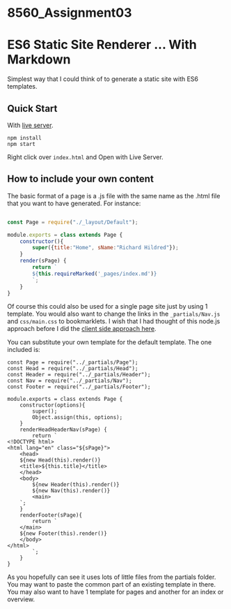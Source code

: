 # 8560_Assignment03
# ES6 Static Site Renderer ... With Markdown

Simplest way that I could think of to generate a static site with ES6 templates.

## Quick Start

With [live server](https://marketplace.visualstudio.com/items?itemName=ritwickdey.LiveServer).

```
npm install
npm start

```

Right click over `index.html` and Open with Live Server.

## How to include your own content

The basic format of a page is a .js file with the same name as the .html file that you want to have generated. For instance:

``` index.js

const Page = require("./_layout/Default");

module.exports = class extends Page {
    constructor(){
        super({title:"Home", sName:"Richard Hildred"});
    }
    render(sPage) {
        return `
        ${this.requireMarked('_pages/index.md')}
        `;
    }
}

```

Of course this could also be used for a single page site just by using 1 template. You would also want to change the links in the `_partials/Nav.js` and `css/main.css` to bookmarklets. I wish that I had thought of this node.js approach before I did the [client side approach here](https://github.com/rhildred/browserBlog).

You can substitute your own template for the default template. The one included is:

```
const Page = require("../_partials/Page");
const Head = require("../_partials/Head");
const Header = require("../_partials/Header");
const Nav = require("../_partials/Nav");
const Footer = require("../_partials/Footer");

module.exports = class extends Page {
    constructor(options){
        super();
        Object.assign(this, options);
    }
    renderHeadHeaderNav(sPage) {
        return `
<!DOCTYPE html>
<html lang="en" class="${sPage}">
    <head>
    ${new Head(this).render()}
    <title>${this.title}</title>
    </head>
    <body>
        ${new Header(this).render()}
        ${new Nav(this).render()}
        <main>
    `;
    }
    renderFooter(sPage){
        return `
    </main>
    ${new Footer(this).render()}
    </body>
</html>
        `;
    }
}

```

As you hopefully can see it uses lots of little files from the partials folder. You may want to paste the common part of an existing template in there. You may also want to have 1 template for pages and another for an index or overview.

